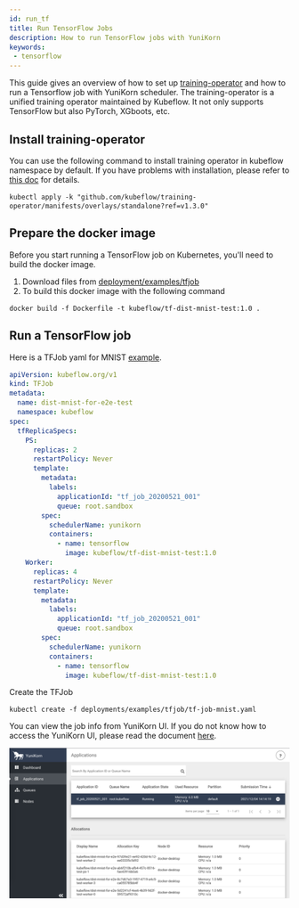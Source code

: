 ```yaml
---
id: run_tf
title: Run TensorFlow Jobs
description: How to run TensorFlow jobs with YuniKorn
keywords:
 - tensorflow
---
```


<!--
Licensed to the Apache Software Foundation (ASF) under one
or more contributor license agreements.  See the NOTICE file
distributed with this work for additional information
regarding copyright ownership.  The ASF licenses this file
to you under the Apache License, Version 2.0 (the
"License"); you may not use this file except in compliance
with the License.  You may obtain a copy of the License at

  http://www.apache.org/licenses/LICENSE-2.0

Unless required by applicable law or agreed to in writing,
software distributed under the License is distributed on an
"AS IS" BASIS, WITHOUT WARRANTIES OR CONDITIONS OF ANY
KIND, either express or implied.  See the License for the
specific language governing permissions and limitations
under the License.
-->

This guide gives an overview of how to set up [training-operator](https://github.com/kubeflow/training-operator)
and how to run a Tensorflow job with YuniKorn scheduler. The training-operator is a unified training operator maintained by
Kubeflow. It not only supports TensorFlow but also PyTorch, XGboots, etc.

## Install training-operator
You can use the following command to install training operator in kubeflow namespace by default. If you have problems with installation,
please refer to [this doc](https://github.com/kubeflow/training-operator#installation) for details.
```
kubectl apply -k "github.com/kubeflow/training-operator/manifests/overlays/standalone?ref=v1.3.0"
```

## Prepare the docker image
Before you start running a TensorFlow job on Kubernetes, you'll need to build the docker image.
1. Download files from [deployment/examples/tfjob](https://github.com/apache/incubator-yunikorn-k8shim/tree/master/deployments/examples/tfjob)
2. To build this docker image with the following command

```
docker build -f Dockerfile -t kubeflow/tf-dist-mnist-test:1.0 .
```

## Run a TensorFlow job
Here is a TFJob yaml for MNIST [example](https://github.com/apache/incubator-yunikorn-k8shim/blob/master/deployments/examples/tfjob/tf-job-mnist.yaml).

```yaml
apiVersion: kubeflow.org/v1
kind: TFJob
metadata:
  name: dist-mnist-for-e2e-test
  namespace: kubeflow
spec:
  tfReplicaSpecs:
    PS:
      replicas: 2
      restartPolicy: Never
      template:
        metadata:
          labels:
            applicationId: "tf_job_20200521_001"
            queue: root.sandbox
        spec:
          schedulerName: yunikorn
          containers:
            - name: tensorflow
              image: kubeflow/tf-dist-mnist-test:1.0
    Worker:
      replicas: 4
      restartPolicy: Never
      template:
        metadata:
          labels:
            applicationId: "tf_job_20200521_001"
            queue: root.sandbox
        spec:
          schedulerName: yunikorn
          containers:
            - name: tensorflow
              image: kubeflow/tf-dist-mnist-test:1.0
```
Create the TFJob
```
kubectl create -f deployments/examples/tfjob/tf-job-mnist.yaml
```
You can view the job info from YuniKorn UI. If you do not know how to access the YuniKorn UI,
please read the document [here](../../get_started/get_started.md#access-the-web-ui).

![tf-job-on-ui](../../assets/tf-job-on-ui.png)
